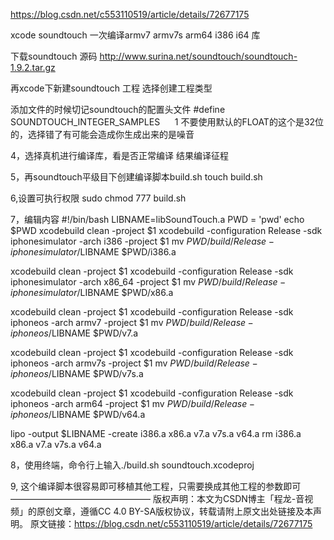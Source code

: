 https://blog.csdn.net/c553110519/article/details/72677175

xcode soundtouch 一次编译armv7 armv7s arm64 i386 i64 库

下载soundtouch 源码 http://www.surina.net/soundtouch/soundtouch-1.9.2.tar.gz

再xcode下新建soundtouch 工程 选择创建工程类型

添加文件的时候切记soundtouch的配置头文件 #define SOUNDTOUCH_INTEGER_SAMPLES      1 不要使用默认的FLOAT的这个是32位的，选择错了有可能会造成你生成出来的是噪音

4，选择真机进行编译库，看是否正常编译 结果编译征程

5，再soundtouch平级目下创建编译脚本build.sh touch build.sh

6,设置可执行权限 sudo chmod 777 build.sh

7，编辑内容 #!/bin/bash LIBNAME=libSoundTouch.a PWD = 'pwd' echo $PWD xcodebuild clean -project $1 xcodebuild -configuration Release -sdk iphonesimulator -arch i386 -project $1 mv $PWD/build/Release-iphonesimulator/$LIBNAME $PWD/i386.a

xcodebuild clean -project $1 xcodebuild -configuration Release -sdk iphonesimulator -arch x86_64 -project $1 mv $PWD/build/Release-iphonesimulator/$LIBNAME $PWD/x86.a

xcodebuild clean -project $1 xcodebuild -configuration Release -sdk iphoneos -arch armv7 -project $1 mv $PWD/build/Release-iphoneos/$LIBNAME $PWD/v7.a

xcodebuild clean -project $1 xcodebuild -configuration Release -sdk iphoneos -arch armv7s -project $1 mv $PWD/build/Release-iphoneos/$LIBNAME $PWD/v7s.a

xcodebuild clean -project $1 xcodebuild -configuration Release -sdk iphoneos -arch arm64 -project $1 mv $PWD/build/Release-iphoneos/$LIBNAME $PWD/v64.a

lipo -output $LIBNAME -create i386.a x86.a v7.a v7s.a v64.a rm i386.a x86.a v7.a v7s.a v64.a

8，使用终端，命令行上输入./build.sh soundtouch.xcodeproj

9, 这个编译脚本很容易即可移植其他工程，只需要换成其他工程的参数即可 ———————————————— 版权声明：本文为CSDN博主「程龙-音视频」的原创文章，遵循CC 4.0 BY-SA版权协议，转载请附上原文出处链接及本声明。 原文链接：https://blog.csdn.net/c553110519/article/details/72677175

